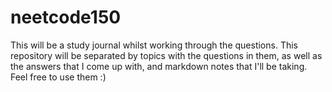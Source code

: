 # neetcode150

This will be a study journal whilst working through the questions. 
This repository will be separated by topics with the questions in them, as well as the answers that I come up with, and markdown notes that I'll be taking. 
Feel free to use them :)
